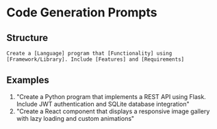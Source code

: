# Code Generation Prompts

## Structure

```
Create a [Language] program that [Functionality] using [Framework/Library]. Include [Features] and [Requirements]
```

## Examples

1. "Create a Python program that implements a REST API using Flask. Include JWT authentication and SQLite database integration"
2. "Create a React component that displays a responsive image gallery with lazy loading and custom animations"

```

```
